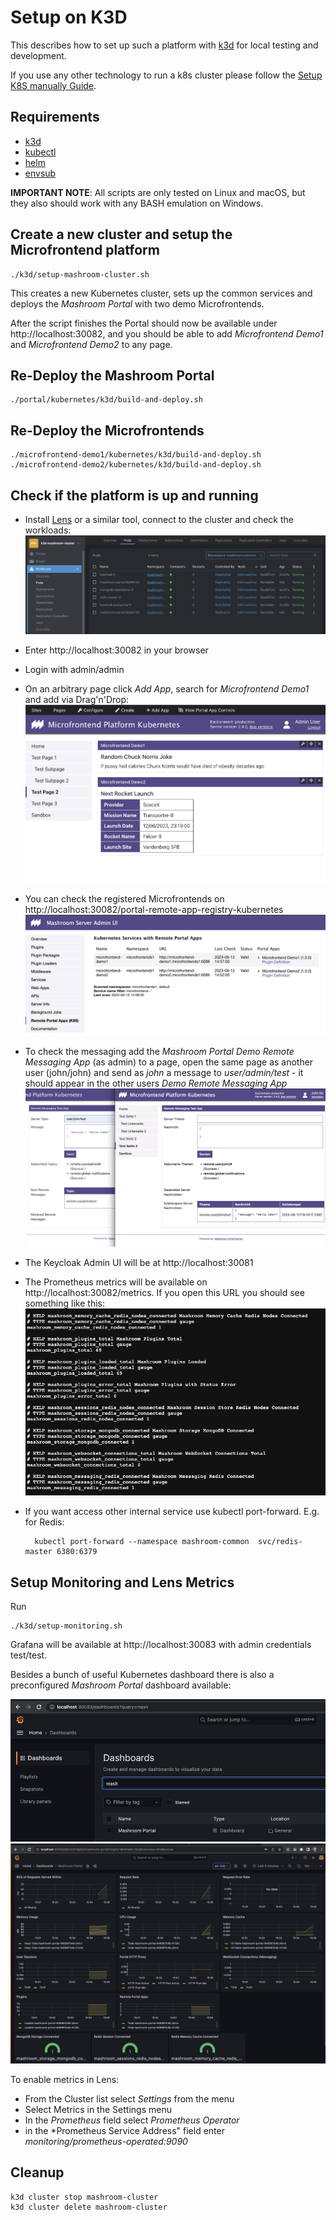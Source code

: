 # Setup on K3D

This describes how to set up such a platform with [k3d](https://k3d.io) for local testing and development.

If you use any other technology to run a k8s cluster please follow the [Setup K8S manually Guide](SETUP_K8S_MANUAL.md).

## Requirements

- [k3d](https://k3d.io)
- [kubectl](https://kubernetes.io/de/docs/tasks/tools/install-kubectl/)
- [helm](https://helm.sh/)
- [envsub](https://github.com/danday74/envsub)

**IMPORTANT NOTE**: All scripts are only tested on Linux and macOS, but they also should work with any BASH emulation on Windows.

## Create a new cluster and setup the Microfrontend platform

    ./k3d/setup-mashroom-cluster.sh

This creates a new Kubernetes cluster, sets up the common services and deploys the *Mashroom Portal*
with two demo Microfrontends.

After the script finishes the Portal should now be available under http://localhost:30082,
and you should be able to add *Microfrontend Demo1* and *Microfrontend Demo2* to any page.

## Re-Deploy the Mashroom Portal

    ./portal/kubernetes/k3d/build-and-deploy.sh

## Re-Deploy the Microfrontends

    ./microfrontend-demo1/kubernetes/k3d/build-and-deploy.sh
    ./microfrontend-demo2/kubernetes/k3d/build-and-deploy.sh

## Check if the platform is up and running

- Install [Lens](https://k8slens.dev/) or a similar tool, connect to the cluster and check the workloads:
  ![Workloads](./images/K3D_workloads.png)
- Enter http://localhost:30082 in your browser
- Login with admin/admin
- On an arbitrary page click _Add App_, search for _Microfrontend Demo1_ and add via Drag'n'Drop:
  ![Microfrontends](./images/microfrontends.png)
- You can check the registered Microfrontends on http://localhost:30082/portal-remote-app-registry-kubernetes
  ![Kubernetes Services](./images/registered_k8s_services.png)
- To check the messaging add the _Mashroom Portal Demo Remote Messaging App_ (as admin) to a page, open the same page as
  another user (john/john) and send as _john_ a message to _user/admin/test_ - it should appear in the other users _Demo
  Remote Messaging App_
  ![Remote Messaging](./images/remote_messaging.png)
- The Keycloak Admin UI will be at http://localhost:30081
- The Prometheus metrics will be available on http://localhost:30082/metrics. If you open this URL you should see
  something like this:
  ![Prometheus Metrics](./images/prometheus_metrics.png)
- If you want access other internal service use kubectl port-forward. E.g. for Redis:

        kubectl port-forward --namespace mashroom-common  svc/redis-master 6380:6379

## Setup Monitoring and Lens Metrics

Run

    ./k3d/setup-monitoring.sh

Grafana will be available at http://localhost:30083 with admin credentials test/test.

Besides a bunch of useful Kubernetes dashboard there is also a preconfigured *Mashroom Portal* dashboard available:

![Grafana Dashboard](./images/grafana_dashboard1.png)
![Grafana Dashboard](./images/grafana_dashboard2.png)

To enable metrics in Lens:

 * From the Cluster list select *Settings* from the menu
 * Select Metrics in the Settings menu
 * In the *Prometheus* field select *Prometheus Operator*
 * in the *Prometheus Service Address" field enter *monitoring/prometheus-operated:9090*

## Cleanup

    k3d cluster stop mashroom-cluster
    k3d cluster delete mashroom-cluster
